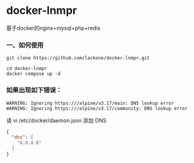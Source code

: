 # docker-lnmpr

基于docker的nginx+mysql+php+redis

### 一、如何使用

```
git clone https://github.com/lackone/docker-lnmpr.git
```

```
cd docker-lnmpr
docker compose up -d
```

### 如果出现如下错误：

```
WARNING: Ignoring https:///alpine/v3.17/main: DNS lookup error
WARNING: Ignoring https:///alpine/v3.17/community: DNS lookup error
```

请 vi /etc/docker/daemon.json 添加 DNS

```json
{
  "dns": [
    "8.8.8.8"
  ]
}
```